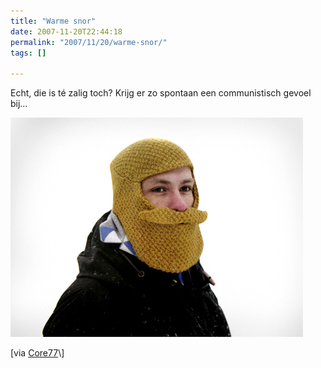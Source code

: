 ```yaml
---
title: "Warme snor"
date: 2007-11-20T22:44:18
permalink: "2007/11/20/warme-snor/"
tags: []

---
```

Echt, die is té zalig toch? Krijg er zo spontaan een communistisch gevoel bij…

[![Snorremuts](/images/blog/2007/11/beardedcap.jpg)](http://kitsunenoir.com/blog/2007/11/18/the-bearded-cap-by-vik-prjonsdottir/ "http://kitsunenoir.com/blog/2007/11/18/the-bearded-cap-by-vik-prjonsdottir/")

\[via [Core77](http://www.core77.com/blog/object_culture/the_bearded_cap_by_vik_prjnsdttir_8158.asp "http://www.core77.com/blog/object_culture/the_bearded_cap_by_vik_prjnsdttir_8158.asp")\]
